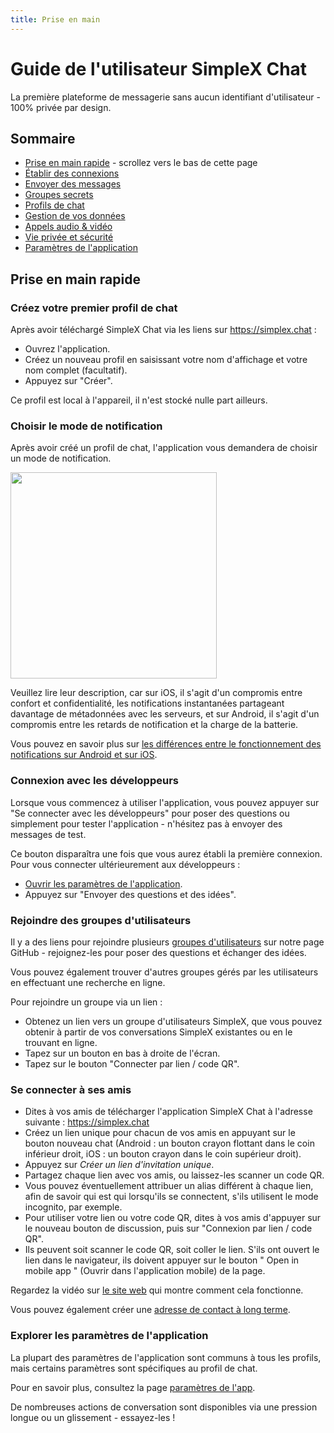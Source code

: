 ```yaml
---
title: Prise en main
---
```

# Guide de l'utilisateur SimpleX Chat

La première plateforme de messagerie sans aucun identifiant d'utilisateur - 100% privée par design.

## Sommaire

- [Prise en main rapide](#prise-en-main-rapide) - scrollez vers le bas de cette page
- [Établir des connexions](./Guide_making-connections.md)
- [Envoyer des messages](./Guide_send-messages.md)
- [Groupes secrets](./Guide_secret-groups.md)
- [Profils de chat](./Guide_chat-profiles.md)
- [Gestion de vos données](./Guide_managing-data.md)
- [Appels audio & vidéo](./Guide_audio-video-calls.md)
- [Vie privée et sécurité](./Guide_privacy-security.md)
- [Paramètres de l'application](./Guide_app-settings.md)

## Prise en main rapide

### Créez votre premier profil de chat

Après avoir téléchargé SimpleX Chat via les liens sur https://simplex.chat :

- Ouvrez l'application.
- Créez un nouveau profil en saisissant votre nom d'affichage et votre nom complet (facultatif).
- Appuyez sur "Créer".

Ce profil est local à l'appareil, il n'est stocké nulle part ailleurs.

### Choisir le mode de notification

Après avoir créé un profil de chat, l'application vous demandera de choisir un mode de notification.

<img src="../../blog/images/20220711-notifications.png" width="330">

Veuillez lire leur description, car sur iOS, il s'agit d'un compromis entre confort et confidentialité, les notifications instantanées partageant davantage de métadonnées avec les serveurs, et sur Android, il s'agit d'un compromis entre les retards de notification et la charge de la batterie.

Vous pouvez en savoir plus sur [les différences entre le fonctionnement des notifications sur Android et sur iOS](../../blog/20220404-simplex-chat-instant-notifications.md).

### Connexion avec les développeurs

Lorsque vous commencez à utiliser l'application, vous pouvez appuyer sur "Se connecter avec les développeurs" pour poser des questions ou simplement pour tester l'application - n'hésitez pas à envoyer des messages de test.

Ce bouton disparaîtra une fois que vous aurez établi la première connexion. Pour vous connecter ultérieurement aux développeurs :

- [Ouvrir les paramètres de l'application](#explorer-les-paramètres-de-l'application).
- Appuyez sur "Envoyer des questions et des idées".

### Rejoindre des groupes d'utilisateurs

Il y a des liens pour rejoindre plusieurs [groupes d'utilisateurs](.../../README.md#join-user-groups) sur notre page GitHub - rejoignez-les pour poser des questions et échanger des idées.

Vous pouvez également trouver d'autres groupes gérés par les utilisateurs en effectuant une recherche en ligne.

Pour rejoindre un groupe via un lien :

- Obtenez un lien vers un groupe d'utilisateurs SimpleX, que vous pouvez obtenir à partir de vos conversations SimpleX existantes ou en le trouvant en ligne.
- Tapez sur un bouton en bas à droite de l'écran.
- Tapez sur le bouton "Connecter par lien / code QR".

### Se connecter à ses amis

- Dites à vos amis de télécharger l'application SimpleX Chat à l'adresse suivante : https://simplex.chat
- Créez un lien unique pour chacun de vos amis en appuyant sur le bouton nouveau chat (Android : un bouton crayon flottant dans le coin inférieur droit, iOS : un bouton crayon dans le coin supérieur droit).
- Appuyez sur _Créer un lien d'invitation unique_.
- Partagez chaque lien avec vos amis, ou laissez-les scanner un code QR.
- Vous pouvez éventuellement attribuer un alias différent à chaque lien, afin de savoir qui est qui lorsqu'ils se connectent, s'ils utilisent le mode incognito, par exemple.
- Pour utiliser votre lien ou votre code QR, dites à vos amis d'appuyer sur le nouveau bouton de discussion, puis sur "Connexion par lien / code QR".
- Ils peuvent soit scanner le code QR, soit coller le lien. S'ils ont ouvert le lien dans le navigateur, ils doivent appuyer sur le bouton " Open in mobile app " (Ouvrir dans l'application mobile) de la page.

Regardez la vidéo sur [le site web](https://simplex.chat) qui montre comment cela fonctionne.

Vous pouvez également créer une [adresse de contact à long terme](./Guide_app-settings.md#your-simplex-contact-address).

### Explorer les paramètres de l'application

La plupart des paramètres de l'application sont communs à tous les profils, mais certains paramètres sont spécifiques au profil de chat.

Pour en savoir plus, consultez la page [paramètres de l'app](./Guide_app-settings.md).

De nombreuses actions de conversation sont disponibles via une pression longue ou un glissement - essayez-les !
